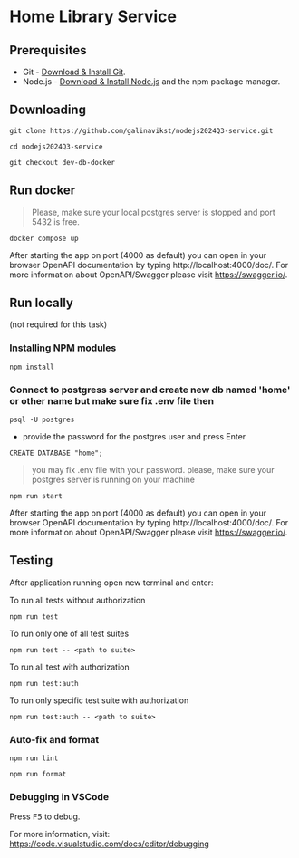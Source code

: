 # Home Library Service

## Prerequisites

- Git - [Download & Install Git](https://git-scm.com/downloads).
- Node.js - [Download & Install Node.js](https://nodejs.org/en/download/) and the npm package manager.

## Downloading

```
git clone https://github.com/galinavikst/nodejs2024Q3-service.git
```
```
cd nodejs2024Q3-service
```
```
git checkout dev-db-docker
```

## Run docker
> Please, make sure your local postgres server is stopped and port 5432 is free.
```
docker compose up
```
After starting the app on port (4000 as default) you can open
in your browser OpenAPI documentation by typing http://localhost:4000/doc/.
For more information about OpenAPI/Swagger please visit https://swagger.io/.


## Run locally
(not required for this task)
### Installing NPM modules
```
npm install
```
### Connect to postgress server and create new db named 'home' or other name but make sure fix .env file then
```
psql -U postgres
```
- provide the password for the postgres user and press Enter
```
CREATE DATABASE "home"; 
```
> you may fix .env file with your password.
> please, make sure your postgres server is running on your machine

```
npm run start
```

After starting the app on port (4000 as default) you can open
in your browser OpenAPI documentation by typing http://localhost:4000/doc/.
For more information about OpenAPI/Swagger please visit https://swagger.io/.

## Testing

After application running open new terminal and enter:

To run all tests without authorization

```
npm run test
```

To run only one of all test suites

```
npm run test -- <path to suite>
```

To run all test with authorization

```
npm run test:auth
```

To run only specific test suite with authorization

```
npm run test:auth -- <path to suite>
```

### Auto-fix and format

```
npm run lint
```

```
npm run format
```

### Debugging in VSCode

Press <kbd>F5</kbd> to debug.

For more information, visit: https://code.visualstudio.com/docs/editor/debugging
